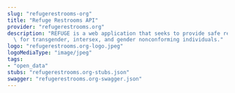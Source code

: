 ```yaml
---
slug: "refugerestrooms-org"
title: "Refuge Restrooms API"
provider: "refugerestrooms.org"
description: "REFUGE is a web application that seeks to provide safe restroom access\
  \ for transgender, intersex, and gender nonconforming individuals."
logo: "refugerestrooms.org-logo.jpeg"
logoMediaType: "image/jpeg"
tags:
- "open_data"
stubs: "refugerestrooms.org-stubs.json"
swagger: "refugerestrooms.org-swagger.json"
---
```

